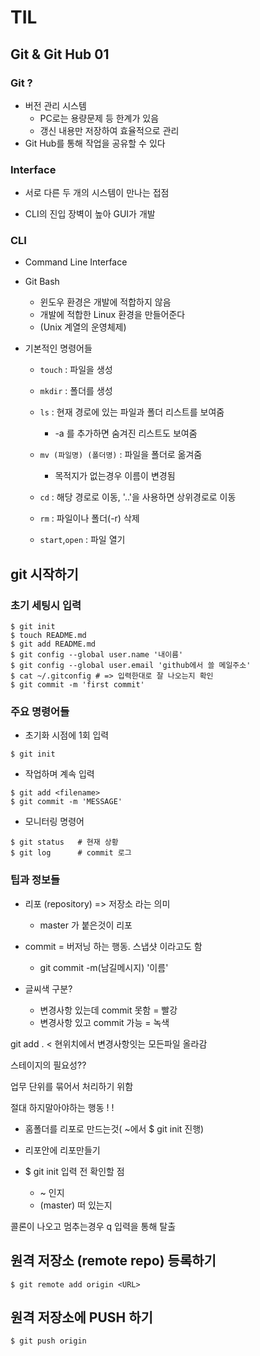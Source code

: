# TIL

## Git & Git Hub 01

### Git ?

- 버전 관리 시스템
  - PC로는 용량문제 등 한계가 있음
  - 갱신 내용만 저장하여 효율적으로 관리
- Git Hub를 통해 작업을 공유할 수 있다



### Interface



- 서로 다른 두 개의 시스템이 만나는 접점

- CLI의 진입 장벽이 높아 GUI가 개발

  

### CLI



- Command Line Interface

- Git Bash

  - 윈도우 환경은 개발에 적합하지 않음
  - 개발에 적합한 Linux 환경을 만들어준다 
  - (Unix 계열의 운영체제)

- 기본적인 명령어들

  - `touch` : 파일을 생성

  - `mkdir` : 폴더를 생성

  - `ls` : 현재 경로에 있는 파일과 폴더 리스트를 보여줌

    - -a 를 추가하면 숨겨진 리스트도 보여줌

  - `mv (파일명) (폴더명)` : 파일을 폴더로 옮겨줌

    - 목적지가 없는경우 이름이 변경됨

  - `cd` : 해당 경로로 이동, '..'을 사용하면 상위경로로 이동

  - `rm` : 파일이나 폴더(-r) 삭제

  - `start`,`open` : 파일 열기

    


## git 시작하기





### 초기 세팅시 입력

```
$ git init
$ touch README.md
$ git add README.md
$ git config --global user.name '내이름'
$ git config --global user.email 'github에서 쓸 메일주소'
$ cat ~/.gitconfig # => 입력한대로 잘 나오는지 확인
$ git commit -m 'first commit'
```



### 주요 명령어들



- 초기화 시점에 1회 입력

```
$ git init
```

- 작업하며 계속 입력

```
$ git add <filename>
$ git commit -m 'MESSAGE'
```

- 모니터링 명령어

```
$ git status   # 현재 상황
$ git log      # commit 로그
```



### 팁과 정보들

- 리포 (repository) => 저장소 라는 의미
  - master 가 붙은것이 리포

- commit = 버저닝 하는 행동. 스냅샷 이라고도 함
  - git commit -m(남길메시지) '이름'

- 글씨색 구분?
  - 변경사항 있는데 commit 못함 = 빨강
  - 변경사항 있고 commit 가능 = 녹색



git add .  < 현위치에서 변경사항잇는 모든파일 올라감

스테이지의 필요성??

업무 단위를 묶어서 처리하기 위함

절대 하지말아야하는 행동 ! !

- 홈폴더를 리포로 만드는것( ~에서 $ git init 진행)
- 리포안에 리포만들기

- $ git init 입력 전 확인할 점
  - ~ 인지
  - (master) 떠 있는지

콜론이 나오고 멈추는경우 q 입력을 통해 탈출

## 원격 저장소 (remote repo) 등록하기

```
$ git remote add origin <URL>
```

## 원격 저장소에 PUSH 하기

```
$ git push origin 
```



